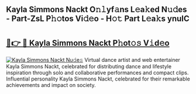 ## Kayla Simmons Nackt O𝚗𝚕yf𝚊ns L𝚎a𝚔ed N𝚞𝚍es - Part-ZsL P𝚑𝚘tos Vi𝚍𝚎o - H𝚘𝚝 Part L𝚎a𝚔s ynuIC

# <h2><a href="http://kf2mml.oniu.top/?m=Kayla+Simmons+Nackt">🔗👉 🔴 Kayla Simmons Nackt P𝚑ot𝚘𝚜 V𝚒d𝚎o</a></h2>

[![Kayla Simmons Nackt Nu𝚍e𝚜](https://i.imgur.com/0qMVB7G.gif)](http://kf2mml.oniu.top/?m=Kayla+Simmons+Nackt)
Virtual dance artist and web entertainer Kayla Simmons Nackt, celebrated for distributing dance and lifestyle inspiration through solo and collaborative performances and compact clips. Influential personality Kayla Simmons Nackt, celebrated for their remarkable achievements and impact on society.  
